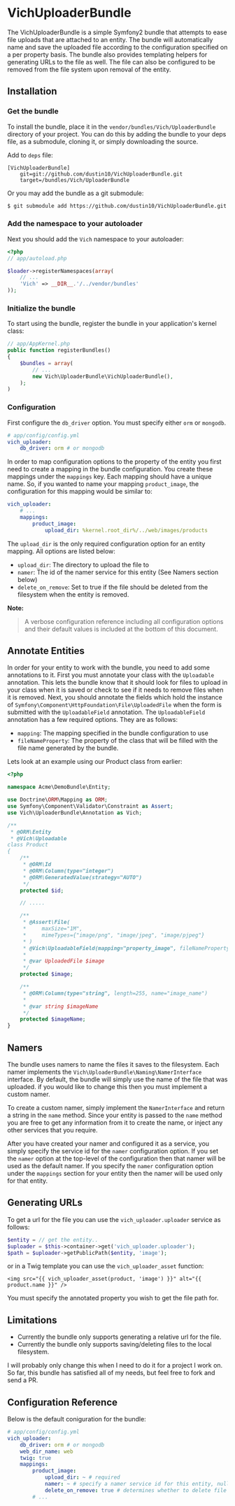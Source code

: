 VichUploaderBundle
==================

The VichUploaderBundle is a simple Symfony2 bundle that attempts to ease file 
uploads that are attached to an entity. The bundle will automatically name and 
save the uploaded file according to the configuration specified on a per property
basis. The bundle also provides templating helpers for generating URLs to the 
file as well. The file can also be configured to be removed from the file system 
upon removal of the entity.

## Installation

### Get the bundle

To install the bundle, place it in the `vendor/bundles/Vich/UploaderBundle` 
directory of your project. You can do this by adding the bundle to your deps file, 
as a submodule, cloning it, or simply downloading the source.

Add to `deps` file:

```
[VichUploaderBundle]
    git=git://github.com/dustin10/VichUploaderBundle.git
    target=/bundles/Vich/UploaderBundle
```

Or you may add the bundle as a git submodule:

``` bash
$ git submodule add https://github.com/dustin10/VichUploaderBundle.git vendor/bundles/Vich/UploaderBundle
```

### Add the namespace to your autoloader

Next you should add the `Vich` namespace to your autoloader:

``` php
<?php
// app/autoload.php

$loader->registerNamespaces(array(
    // ...
    'Vich' => __DIR__.'/../vendor/bundles'
));
```

### Initialize the bundle

To start using the bundle, register the bundle in your application's kernel class:

``` php
// app/AppKernel.php
public function registerBundles()
{
    $bundles = array(
        // ...
        new Vich\UploaderBundle\VichUploaderBundle(),
    );
)
```

### Configuration

First configure the `db_driver` option. You must specify either `orm` or 
`mongodb`.

``` yaml
# app/config/config.yml
vich_uploader:
    db_driver: orm # or mongodb
```

In order to map configuration options to the property of the entity you first
need to create a mapping in the bundle configuration. You create these mappings
under the `mappings` key. Each mapping should have a unique name. So, if you wanted
to name your mapping `product_image`, the configuration for this mapping would be
similar to:

``` yaml
vich_uploader:
    # ...
    mappings:
        product_image:
            upload_dir: %kernel.root_dir%/../web/images/products
```

The `upload_dir` is the only required configuration option for an entity mapping. 
All options are listed below:

- `upload_dir`: The directory to upload the file to
- `namer`: The id of the namer service for this entity (See Namers section below)
- `delete_on_remove`: Set to true if the file should be deleted from the 
filesystem when the entity is removed.

**Note:**

> A verbose configuration reference including all configuration options and their 
> default values is included at the bottom of this document.

## Annotate Entities

In order for your entity to work with the bundle, you need to add some annotations
to it. First you must annotate your class with the `Uploadable` annotation. This
lets the bundle know that it should look for files to upload in your class when
it is saved or check to see if it needs to remove files when it is removed. Next,
you should annotate the fields which hold the instance of
`Symfony\Component\HttpFoundation\File\UploadedFile` when the form is submitted
with the `UploadableField` annotation. The `UploadableField` annotation has a few
required options. They are as follows:

- `mapping`: The mapping specified in the bundle configuration to use
- `fileNameProperty`: The property of the class that will be filled with the file name
generated by the bundle.

Lets look at an example using our Product class from earlier:

``` php
<?php

namespace Acme\DemoBundle\Entity;

use Doctrine\ORM\Mapping as ORM;
use Symfony\Component\Validator\Constraint as Assert;
use Vich\UploaderBundle\Annotation as Vich;

/**
 * @ORM\Entity
 * @Vich\Uploadable
class Product
{
    /**
     * @ORM\Id
     * @ORM\Column(type="integer")
     * @ORM\GeneratedValue(strategy="AUTO")
     */
    protected $id;

    // .....

    /**
     * @Assert\File(
     *     maxSize="1M",
     *     mimeTypes={"image/png", "image/jpeg", "image/pjpeg"}
     * )
     * @Vich\UploadableField(mapping="property_image", fileNameProperty="imageName")
     *
     * @var UploadedFile $image
     */
    protected $image;

    /**
     * @ORM\Column(type="string", length=255, name="image_name")
     *
     * @var string $imageName
     */
    protected $imageName;
}
```

## Namers

The bundle uses namers to name the files it saves to the filesystem. Each namer 
implements the `Vich\UploaderBundle\Naming\NamerInterface` interface. By default,
the bundle will simply use the name of the file that was uploaded. if you would like
to change this then you must implement a custom namer.

To create a custom namer, simply implement the `NamerInterface` and return a string 
in the `name` method. Since your entity is passed to the `name` method you are free 
to get any information from it to create the name, or inject any other services 
that you require.

After you have created your namer and configured it as a service, you simply specify 
the service id for the `namer` configuration option. If you set the `namer` option 
at the top-level of the configuration then that namer will be used as the default 
namer. If you specify the `namer` configuration option under the `mappings` section 
for your entity then the namer will be used only for that entity.

## Generating URLs

To get a url for the file you can use the `vich_uploader.uploader` service as 
follows:

``` php
$entity = // get the entity..
$uploader = $this->container->get('vich_uploader.uploader');
$path = $uploader->getPublicPath($entity, 'image');
```
or in a Twig template you can use the `vich_uploader_asset` function:

``` twig
<img src="{{ vich_uploader_asset(product, 'image') }}" alt="{{ product.name }}" />
```

You must specify the annotated property you wish to get the file path for.

## Limitations

- Currently the bundle only supports generating a relative url for the file.
- Currently the bundle only supports saving/deleting files to the local filesystem.

I will probably only change this when I need to do it for a project I work on.
So far, this bundle has satisfied all of my needs, but feel free to fork and send a PR.

## Configuration Reference

Below is the default coniguration for the bundle:

``` yaml
# app/config/config.yml
vich_uploader:
    db_driver: orm # or mongodb
    web_dir_name: web
    twig: true
    mappings:
        product_image:
            upload_dir: ~ # required
            namer: ~ # specify a namer service id for this entity, null default
            delete_on_remove: true # determines whether to delete file upon removal of entity
        # ...
```
